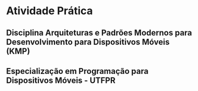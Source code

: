 # Atividade Prática

## Disciplina Arquiteturas e Padrões Modernos para Desenvolvimento para Dispositivos Móveis (KMP)
## Especialização em Programação para Dispositivos Móveis - UTFPR 